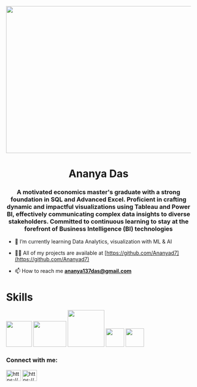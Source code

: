 <img src= "https://github.com/Ananyad7/Ananyad7/assets/164981636/ea7eba01-ad79-4f36-969b-348bdbd5010e"  width="1500" height="400">

<h1 align="center">Ananya Das</h1>
<h3 align="center">A motivated economics master's graduate with a strong foundation in SQL and Advanced Excel. Proficient in crafting dynamic and impactful visualizations using Tableau and Power BI, effectively communicating complex data insights to diverse stakeholders. Committed to continuous learning to stay at the forefront of Business Intelligence (BI) technologies</h3>

- 🌱 I’m currently learning Data Analytics, visualization with ML & AI 

- 👨‍💻 All of my projects are available at [https://github.com/Ananyad7](https://github.com/Ananyad7)

- 📫 How to reach me **ananya137das@gmail.com**

# Skills
<img src= "https://github.com/Ananyad7/Ananyad7/assets/164981636/e89215f8-49c5-47fa-8ce9-bd0915683c11" width="70" height="70">   <img src= "https://github.com/Ananyad7/Ananyad7/assets/164981636/1966f169-ae20-4665-9a96-5b6b7b799f68" width="90" height="70">   <img src= "https://github.com/Ananyad7/Ananyad7/assets/164981636/dbb1e260-4764-4591-a4fe-903b533f4c8c" width="100" height="100">  <img src= "https://github.com/Ananyad7/Ananyad7/assets/164981636/2cb133d4-7970-4706-b9f8-1526aceb5721" width="50" height="50">  <img src= "https://github.com/Ananyad7/Ananyad7/assets/164981636/49884dd9-aaa8-46b0-8b87-f6ceb10778bc" width="50" height="50">  


<h3 align="left">Connect with me:</h3>
<p align="left">
<a href="https://www.linkedin.com/in/7ananyadas/" target="blank"><img align="center" src="https://raw.githubusercontent.com/rahuldkjain/github-profile-readme-generator/master/src/images/icons/Social/linked-in-alt.svg" alt="https://www.linkedin.com/in/7ananyadas/" height="30" width="40" /></a>
<a href="https://www.hackerrank.com/profile/ananya137das" target="blank"><img align="center" src="https://raw.githubusercontent.com/rahuldkjain/github-profile-readme-generator/master/src/images/icons/Social/hackerrank.svg" alt="https://www.hackerrank.com/profile/ananya137das" height="30" width="40" /></a>
</p>
